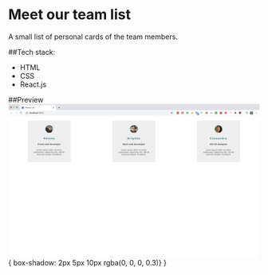 # Meet our team list

A small list of personal cards of the team members.

##Tech stack:
- HTML
- CSS
- React.js

##Preview
![Screenshot](./preview.png){ box-shadow: 2px 5px 10px rgba(0, 0, 0, 0.3)}
}